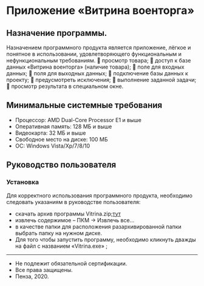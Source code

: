 # Приложение «Витрина военторга»
## Назначение программы.
Назначением программного продукта является приложение, лёгкое и понятное в использовании, удовлетворяющего функциональным и нефункциональным требованиям.
	просмотр товара;
	доступ к базе данных «Витрина военторга» (наличие товара);
	поле для входных данных;
	поля для выходных данных;
	подключение базы данных к проекту;
	предусмотреть исключения;
	выполнение заданной задачи;
	просмотр результата в специальном окне.

## Минимальные системные требования
- Процессор: AMD Dual-Core Processor E1 и выше
- Оперативная память: 128 МБ и выше
- Видеокарта: 32 МБ и выше
- Свободное место на диске: 100 МБ
- ОС: Windows Vista/Xp/7/8/10
## Руководство пользователя
### Установка
Для корректного использования программного продукта, необходимо следовать указаниям в руководстве пользователя:
-	скачать архив программы Vitrina.zip;[тут](https://github.com/Roman666shiyanov/KoliaZavr_1.2/blob/main/Vitrina.rar)
-	извлечь содержимое – ПКМ -> Извлечь все…
-	в качестве папки для расположения разархивированной папки выбрать папку на нужном диске.
-	Для того чтобы запустить программу, необходимо кликнуть дважды на файл с названием «Vitrina.exe» ;

***

- Не подлежит обязательной сертификации.
- Все права защищены.
- Пенза, 2020.
